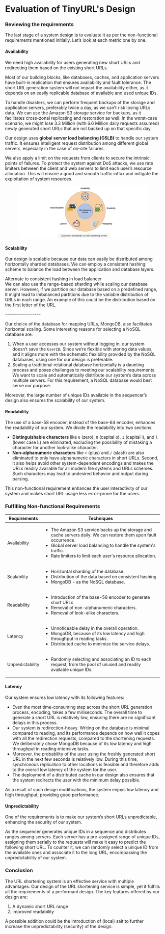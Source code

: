 # Evaluation of TinyURL's Design

### Reviewing the requirements <a href="#reviewing-the-requirements-0" id="reviewing-the-requirements-0"></a>

The last stage of a system design is to evaluate it as per the non-functional requirements mentioned initially. Let’s look at each metric one by one.

#### Availability <a href="#availability-1" id="availability-1"></a>

We need high availability for users generating new short URLs and redirecting them based on the existing short URLs.

Most of our building blocks, like databases, caches, and application servers have built-in replication that ensures availability and fault tolerance. The short URL generation system will not impact the availability either, as it depends on an easily replicable database of available and used unique IDs.

To handle disasters, we can perform frequent backups of the storage and application servers, preferably twice a day, as we can’t risk losing URLs data. We can use the Amazon S3 storage service for backups, as it facilitates cross-zonal replicating and restoration as well. In the worst-case scenario, we might lose 3.3 Million (with 6.6 Million daily requests assumed) newly generated short URLs that are not backed up on that specific day.

Our design uses **global server load balancing (GSLB)** to handle our system traffic. It ensures intelligent request distribution among different global servers, especially in the case of on-site failures.

We also apply a limit on the requests from clients to secure the intrinsic points of failures. To protect the system against DoS attacks, we use rate limiters between the client and web servers to limit each user’s resource allocation. This will ensure a good and smooth traffic influx and mitigate the exploitation of system resources.

<figure><img src="../.gitbook/assets/Screenshot 2023-09-06 at 1.11.15 AM.png" alt=""><figcaption></figcaption></figure>

#### Scalability <a href="#scalability-0" id="scalability-0"></a>

Our design is scalable because our data can easily be distributed among horizontally sharded databases. We can employ a consistent hashing scheme to balance the load between the application and database layers.

Alternate to consistent hashing in load balancer\
We can also use the range-based sharding while scaling our database server. However, if we partition our database based on a predefined range, it might lead to imbalanced partitions due to the variable distribution of URLs in each range. An example of this could be the distribution based on the first letter of the URL.

\------------------

Our choice of the database for mapping URLs, MongoDB, also facilitates horizontal scaling. Some interesting reasons for selecting a NoSQL database are:

1. When a user accesses our system without logging in, our system doesn’t save the `UserID`. Since we’re flexible with storing data values, and it aligns more with the schematic flexibility provided by the NoSQL databases, using one for our design is preferable.
2. Scaling a traditional relational database horizontally is a daunting process and poses challenges to meeting our scalability requirements. We want to scale and automatically distribute our system’s data across multiple servers. For this requirement, a NoSQL database would best serve our purpose.

Moreover, the large number of unique IDs available in the sequencer’s design also ensures the scalability of our system.

#### Readability <a href="#readability-0" id="readability-0"></a>

The use of a base-58 encoder, instead of the base-64 encoder, enhances the readability of our system. We divide the readability into two sections:

* **Distinguishable characters** like `0` (zero), `O` (capital o), `I` (capital i), and `l` (lower case L) are eliminated, excluding the possibility of mistaking a character for another look-alike character.
* **Non-alphanumeric characters** like `+` (plus) and `/` (slash) are also eliminated to only have alphanumeric characters in short URLs. Second, it also helps avoid other system-dependent encodings and makes the URLs readily available for all modern file systems and URLs schemes. Such characters may lead to undesired behavior and output during parsing.

This non-functional requirement enhances the user interactivity of our system and makes short URL usage less error-prone for the users.

### Fulfilling Non-functional Requirements

| Requirements     | Techniques                                                                                                                                                                                                                                                            |
| ---------------- | --------------------------------------------------------------------------------------------------------------------------------------------------------------------------------------------------------------------------------------------------------------------- |
| Availability     | <ul><li>The Amazon S3 service backs up the storage and cache servers daily. We can restore them upon fault occurrence.</li><li>Global server load balancing to handle the system's traffic.</li><li>Rate limiters to limit each user's resource allocation.</li></ul> |
| Scalability      | <ul><li>Horizontal sharding of the database.</li><li>Distribution of the data based on consistent hashing.</li><li>MongoDB - as the NoSQL database.</li></ul>                                                                                                         |
| Readability      | <ul><li>Introduction of the base-58 encoder to generate short URLs.</li><li>Removal of non-alphanumeric characters.</li><li>Removal of look-alike characters.</li></ul>                                                                                               |
| Latency          | <ul><li>Unnoticeable delay in the overall operation.</li><li>MongoDB, because of its low latency and high throughput in reading tasks.</li><li>Distributed cache to minimize the service delays.</li></ul>                                                            |
| Unpredictability | <ul><li>Randomly selecting and associating an ID to each request, from the pool of unused and readily available unique IDs.</li></ul>                                                                                                                                 |

#### Latency <a href="#latency-0" id="latency-0"></a>

Our system ensures low latency with its following features:

* Even the most time-consuming step across the short URL generation process, encoding, takes a few milliseconds. The overall time to generate a short URL is relatively low, ensuring there are no significant delays in this process.
* Our system is redirection-heavy. Writing on the database is minimal compared to reading, and its performance depends on how well it copes with all the redirection requests, compared to the shortening requests. We deliberately chose MongoDB because of its low latency and high throughput in reading-intensive tasks.
* Moreover, the probability of the user using the freshly generated short URL in the next few seconds is relatively low. During this time, synchronous replication to other locations is feasible and therefore adds to the overall low latency of the system for the user.
* The deployment of a distributed cache in our design also ensures that the system redirects the user with the minimum delay possible.

As a result of such design modifications, the system enjoys low latency and high throughput, providing good performance.

#### Unpredictability <a href="#unpredictability-1" id="unpredictability-1"></a>

One of the requirements is to make our system’s short URLs unpredictable, enhancing the security of our system.

As the sequencer generates unique IDs in a sequence and distributes ranges among servers. Each server has a pre-assigned range of unique IDs, assigning them serially to the requests will make it easy to predict the following short URL. To counter it, we can randomly select a unique ID from the available ones and associate it to the long URL, encompassing the unpredictability of our system.

### Conclusion <a href="#conclusion-2" id="conclusion-2"></a>

The URL shortening system is an effective service with multiple advantages. Our design of the URL shortening service is simple, yet it fulfills all the requirements of a performant design. The key features offered by our design are:

1. A dynamic short URL range
2. Improved readability

A possible addition could be the introduction of (local) salt to further increase the unpredictability (security) of the design.

